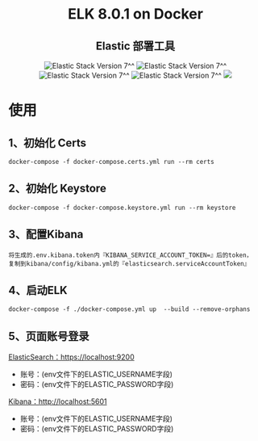 <h1 align="center">ELK 8.0.1 on <b>Docker</b></h1>
<h2 align="center">Elastic 部署工具</h2>
<p align="center">
   <a>
      <img src="https://img.shields.io/badge/ElasticSearch-8.0.1-blue?style=flat&logo=ElasticSearch" alt="Elastic Stack Version 7^^">
   </a>
   <a>
      <img src="https://img.shields.io/badge/Kibana-8.0.1-blue?style=flat&logo=Kibana" alt="Elastic Stack Version 7^^">
   </a>
   <a>
      <img src="https://img.shields.io/badge/Logstash-8.0.1-blue?style=flat&logo=Logstash" alt="Elastic Stack Version 7^^">
   </a>
   <a>
      <img src="https://img.shields.io/badge/FileBeat-8.0.1-blue?style=flat&logo=ElasticSearch" alt="Elastic Stack Version 7^^">
   </a>
   <a href="./LICENSE">
      <img src="https://img.shields.io/badge/license-MIT-blue.svg">
   </a>
</p>

# 使用
## 1、初始化 Certs
```shell
docker-compose -f docker-compose.certs.yml run --rm certs
```
## 2、初始化 Keystore
```shell
docker-compose -f docker-compose.keystore.yml run --rm keystore
```
## 3、配置Kibana
```
将生成的.env.kibana.token内『KIBANA_SERVICE_ACCOUNT_TOKEN=』后的token， 
复制到kibana/config/kibana.yml的『elasticsearch.serviceAccountToken』
```

## 4、启动ELK
```shell
docker-compose -f ./docker-compose.yml up  --build --remove-orphans
```
## 5、页面账号登录
[ElasticSearch：https://localhost:9200](https://localhost:9200/)
- 账号：(env文件下的ELASTIC_USERNAME字段)
- 密码：(env文件下的ELASTIC_PASSWORD字段)

[Kibana：http://localhost:5601](http://localhost:5601/)
- 账号：(env文件下的ELASTIC_USERNAME字段)
- 密码：(env文件下的ELASTIC_PASSWORD字段)
